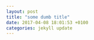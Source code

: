 ```yaml
---
layout: post
title: "some dumb title"
date: 2017-04-08 18:01:53 +0100
categories: jekyll update
---
```

